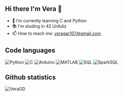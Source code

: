 ## Hi there I'm Vera 👋

<!--
**VeraGD/VeraGD** is a ✨ _special_ ✨ repository because its `README.md` (this file) appears on your GitHub profile.

Here are some ideas to get you started:

- 🔭 I’m currently working on 
- 👯 I’m looking to collaborate on ...
- 🤔 I’m looking for help with ...
- 💬 Ask me about ...
- 📫 How to reach me: ...
- 😄 Pronouns: ...
- ⚡ Fun fact: ...
-->

- 🌱 I’m currently learning C and Python
- :books: I'm studing in 42 Urduliz
- 📫 How to reach me: veragar107@gmail.com


## Code languages

  ![Python](https://img.shields.io/badge/Python-3776AB?style=for-the-badge&logo=python&logoColor=white)
  ![C](https://img.shields.io/badge/C-A8B9CC?style=for-the-badge&logo=c&logoColor=white)
  ![Arduino](https://img.shields.io/badge/Arduino-00979D?style=for-the-badge&logo=arduino&logoColor=white)
  ![MATLAB](https://img.shields.io/badge/MATLAB-0076A8?style=for-the-badge&logo=Mathworks&logoColor=white)
  ![SQL](https://img.shields.io/badge/SQL-4479A1?style=for-the-badge&logo=postgresql&logoColor=white)
  ![SparkSQL](https://img.shields.io/badge/SparkSQL-E25A1C?style=for-the-badge&logo=apachespark&logoColor=white)


## Github statistics

<!--
![VeraGD](https://github-readme-stats.vercel.app/api?username=VeraGD&show_icons=true&theme=algolia)
-->

![VeraGD](https://github-readme-stats.vercel.app/api/top-langs/?username=VeraGD&layout=compact&theme=github)

<!--
![VeraGD](https://github-readme-stats.vercel.app/api/top-langs/?username=VeraGD&exclude_repo=Actividad_Fisica&layout=compact&theme=algolia)
-->


